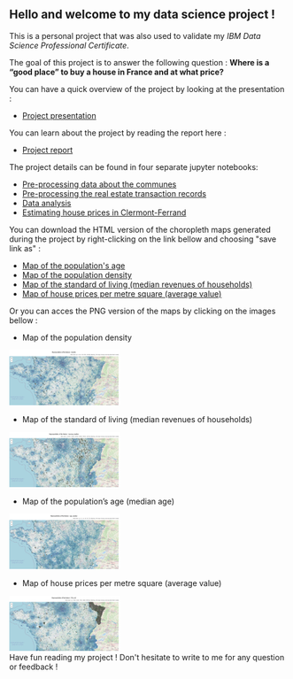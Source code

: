 ## Hello and welcome to my data science project ! 

This is a personal project that was also used to validate my *IBM Data Science Professional Certificate*.

The goal of this project is to answer the following question :
**Where is a “good place” to buy a house in France and at what price?**

You can have a quick overview of the project by looking at the presentation :
- <a href=https://nbviewer.jupyter.org/github/Ashish-3/House-prices-in-France/blob/master/Presentation.pdf>  Project presentation</a>

You can learn about  the project by reading the report here :
- <a href=https://nbviewer.jupyter.org/github/Ashish-3/House-prices-in-France/blob/master/Report.pdf>  Project report</a>

The project details can be found in four separate jupyter notebooks:
-	<a href=https://nbviewer.jupyter.org/github/Ashish-3/House-prices-in-France/blob/master/Preprocessing_communes_stats.ipynb> Pre-processing data about the communes </a>
-	<a href=https://nbviewer.jupyter.org/github/Ashish-3/House-prices-in-France/blob/master/Preprocessing_house_transactions.ipynb > Pre-processing the real estate transaction records </a>
-	<a href=https://nbviewer.jupyter.org/github/Ashish-3/House-prices-in-France/blob/master/Communes_analysis.ipynb > Data analysis </a>
-	<a href=https://nbviewer.jupyter.org/github/Ashish-3/House-prices-in-France/blob/master/House_prices_modeling.ipynb  > Estimating house prices in Clermont-Ferrand</a>

You can download the HTML version of the choropleth maps generated during the project by right-clicking on the link bellow and choosing "save link as" : 
- <a href=https://github.com/Ashish-3/House-prices-in-France/raw/master/maps/age_median.html> Map of the population's age</a>
- <a href=https://github.com/Ashish-3/House-prices-in-France/raw/master/maps/density.html> Map of the population density</a>
- <a href=https://github.com/Ashish-3/House-prices-in-France/raw/master/maps/revenue_median.html>Map of the standard of living (median revenues of households)</a>
- <a href=https://github.com/Ashish-3/House-prices-in-France/raw/master/maps/Prix_m2.html> Map of house prices per metre square (average value)</a>

Or you can acces the PNG version of the maps by clicking on the images bellow :
-	Map of the population density
<img src="https://raw.githubusercontent.com/Ashish-3/House-prices-in-France/master/maps/density.png" width="200" height="100"  alt="Map of the population density">

-	Map of the standard of living (median revenues of households)
<img src="https://raw.githubusercontent.com/Ashish-3/House-prices-in-France/master/maps/revenue_median.png" width="200" height="100"  alt="Map of the standard of living (median revenues of households)">

-	Map of the population’s age (median age)
<img src="https://raw.githubusercontent.com/Ashish-3/House-prices-in-France/master/maps/age_median.png" width="200" height="100"  alt="Map of the population’s age (median age)">

-	Map of house prices per metre square (average value)
<img src="https://raw.githubusercontent.com/Ashish-3/House-prices-in-France/master/maps/prix_m2.png" width="200" height="100"  alt="Map of house prices per metre square (average value)">

<br>
Have fun reading my project !
Don't hesitate to write to me for any question or feedback !